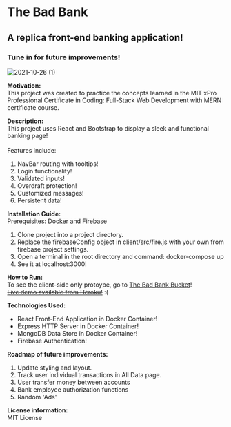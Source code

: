 # The Bad Bank
## A replica front-end banking application!
### Tune in for future improvements!

![2021-10-26 (1)](https://user-images.githubusercontent.com/78706475/138828969-c1ce6e53-c28b-4a2e-85ce-dca56faafdc7.png)

**Motivation:**<br>
This project was created to practice the concepts learned in the MIT xPro Professional Certificate in Coding: Full-Stack Web Development with MERN certificate course.

**Description:** <br>
This project uses React and Bootstrap to display a sleek and functional banking page!<br><br>
Features include:<br>
1. NavBar routing with tooltips!
2. Login functionality!
3. Validated inputs!
4. Overdraft protection!
5. Customized messages!
6. Persistent data!

**Installation Guide:**<br>
Prerequisites: Docker and Firebase
1. Clone project into a project directory.
2. Replace the firebaseConfig object in client/src/fire.js with your own from firebase project settings.
3. Open a terminal in the root directory and command: docker-compose up
4. See it at localhost:3000!

**How to Run:** <br>
To see the client-side only protoype, go to [The Bad Bank Bucket](http://morgan-maltbabankingapplication.s3-website.us-east-2.amazonaws.com/#/)!<br>
~~[Live demo available from Heroku!](https://morgan-maltbafullstackbankapp.herokuapp.com/)~~ :( 

**Technologies Used:** <br>
 - React Front-End Application in Docker Container! <br>
 - Express HTTP Server in Docker Container! <br>
 - MongoDB Data Store in Docker Container! <br>
 - Firebase Authentication! <br>

**Roadmap of future improvements:** <br>
1. Update styling and layout.
2. Track user individual transactions in All Data page. 
3. User transfer money between accounts
4. Bank employee authorization functions
5. Random 'Ads'

**License information:** <br>
MIT License
